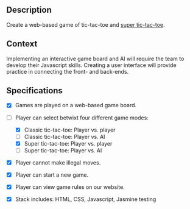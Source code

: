 ## Description

Create a web-based game of tic-tac-toe and [super tic-tac-toe](https://mathwithbaddrawings.com/2013/06/16/ultimate-tic-tac-toe/).

## Context

Implementing an interactive game board and AI will require the team to develop their Javascript skills.
Creating a user interface will provide practice in connecting the front- and back-ends.

## Specifications

- [X] Games are played on a web-based game board.

- [ ] Player can select betwixt four different game modes: 
  - [X] Classic tic-tac-toe: Player vs. player 
  - [ ] Classic tic-tac-toe: Player vs. AI
  - [X] Super tic-tac-toe: Player vs. player 
  - [ ] Super tic-tac-toe: Player vs. AI

- [X] Player cannot make illegal moves.

- [X] Player can start a new game.

- [X] Player can view game rules on our website.

- [X] Stack includes: HTML, CSS, Javascript, Jasmine testing
